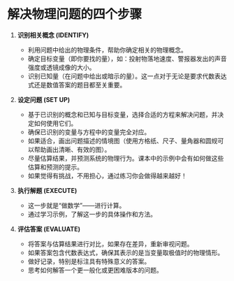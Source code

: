 # 解决物理问题的四个步骤
1. **识别相关概念 (IDENTIFY)**
   - 利用问题中给出的物理条件，帮助你确定相关的物理概念。
   - 确定目标变量（即你要找的量），如：投射物落地速度、警报器发出的声音强度或透镜成像的大小。
   - 识别已知量（在问题中给出或暗示的量）。这一点对于无论是要求代数表达式还是数值答案的题目都至关重要。

2. **设定问题 (SET UP)**
   - 基于已识别的概念和已知与目标变量，选择合适的方程来解决问题，并决定如何使用它们。
   - 确保已识别的变量与方程中的变量完全对应。
   - 如果适合，画出问题描述的情境图（使用方格纸、尺子、量角器和圆规可以帮助画出清晰、有效的图）。
   - 尽量估算结果，并预测系统的物理行为。课本中的示例中会有如何做这些估算和预测的提示。
   - 如果觉得有挑战，不用担心，通过练习你会做得越来越好！

3. **执行解题 (EXECUTE)**
   - 这一步就是“做数学”——进行计算。
   - 通过学习示例，了解这一步的具体操作和方法。

4. **评估答案 (EVALUATE)**
   - 将答案与估算结果进行对比，如果存在差异，重新审视问题。
   - 如果答案包含代数表达式，确保其表示的是当变量取极值时的物理情形。
   - 做好记录，特别是标注具有特殊意义的答案。
   - 思考如何解答一个更一般化或更困难版本的问题。

